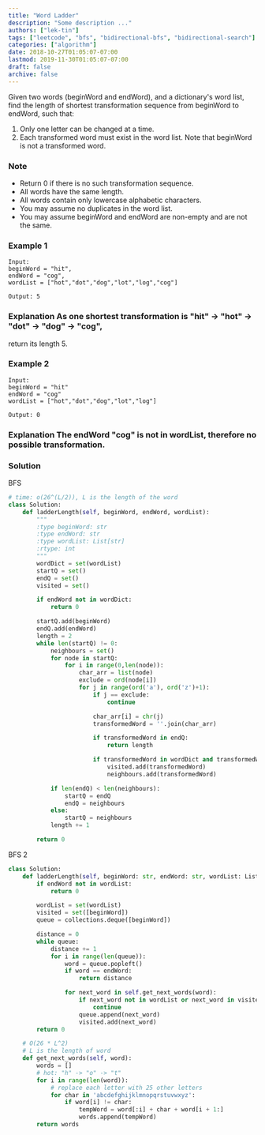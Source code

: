 ```yaml
---
title: "Word Ladder"
description: "Some description ..."
authors: ["lek-tin"]
tags: ["leetcode", "bfs", "bidirectional-bfs", "bidirectional-search"]
categories: ["algorithm"]
date: 2018-10-27T01:05:07-07:00
lastmod: 2019-11-30T01:05:07-07:00
draft: false
archive: false
---
```

Given two words (beginWord and endWord), and a dictionary's word list, find the length of shortest transformation sequence from beginWord to endWord, such that:
1. Only one letter can be changed at a time.
2. Each transformed word must exist in the word list. Note that beginWord is not a transformed word.
### Note
- Return 0 if there is no such transformation sequence.
- All words have the same length.
- All words contain only lowercase alphabetic characters.
- You may assume no duplicates in the word list.
- You may assume beginWord and endWord are non-empty and are not the same.
### Example 1
```
Input:
beginWord = "hit",
endWord = "cog",
wordList = ["hot","dot","dog","lot","log","cog"]

Output: 5
```
### Explanation As one shortest transformation is "hit" -> "hot" -> "dot" -> "dog" -> "cog",
return its length 5.
### Example 2
```
Input:
beginWord = "hit"
endWord = "cog"
wordList = ["hot","dot","dog","lot","log"]

Output: 0
```
### Explanation The endWord "cog" is not in wordList, therefore no possible transformation.
### Solution
BFS
```python
# time: o(26^(L/2)), L is the length of the word
class Solution:
    def ladderLength(self, beginWord, endWord, wordList):
        """
        :type beginWord: str
        :type endWord: str
        :type wordList: List[str]
        :rtype: int
        """
        wordDict = set(wordList)
        startQ = set()
        endQ = set()
        visited = set()

        if endWord not in wordDict:
            return 0

        startQ.add(beginWord)
        endQ.add(endWord)
        length = 2
        while len(startQ) != 0:
            neighbours = set()
            for node in startQ:
                for i in range(0,len(node)):
                    char_arr = list(node)
                    exclude = ord(node[i])
                    for j in range(ord('a'), ord('z')+1):
                        if j == exclude:
                            continue

                        char_arr[i] = chr(j)
                        transformedWord = ''.join(char_arr)

                        if transformedWord in endQ:
                            return length

                        if transformedWord in wordDict and transformedWord not in visited:
                            visited.add(transformedWord)
                            neighbours.add(transformedWord)

            if len(endQ) < len(neighbours):
                startQ = endQ
                endQ = neighbours
            else:
                startQ = neighbours
            length += 1

        return 0
```
BFS 2
```python
class Solution:
    def ladderLength(self, beginWord: str, endWord: str, wordList: List[str]) -> int:
        if endWord not in wordList:
            return 0

        wordList = set(wordList)
        visited = set([beginWord])
        queue = collections.deque([beginWord])

        distance = 0
        while queue:
            distance += 1
            for i in range(len(queue)):
                word = queue.popleft()
                if word == endWord:
                    return distance

                for next_word in self.get_next_words(word):
                    if next_word not in wordList or next_word in visited:
                        continue
                    queue.append(next_word)
                    visited.add(next_word)
        return 0

    # O(26 * L^2)
    # L is the length of word
    def get_next_words(self, word):
        words = []
        # hot: "h" -> "o" -> "t"
        for i in range(len(word)):
            # replace each letter with 25 other letters
            for char in 'abcdefghijklmnopqrstuvwxyz':
                if word[i] != char:
                    tempWord = word[:i] + char + word[i + 1:]
                    words.append(tempWord)
        return words
```